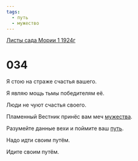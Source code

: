 ```yaml
---
tags:
  - путь
  - мужество
---
```


[Листы сада Мории 1 1924г](/agni/1924)

# 034
Я стою на страже счастья вашего.   

Я являю мощь тьмы победителям её.   

Люди не чуют счастья своего.   

Пламенный Вестник принёс вам меч [мужества](/tag/#мужество).   

Разумейте данные вехи и поймите ваш [путь](/tag/#путь).   

Надо идти своим путём.   

Идите своим путём.   

